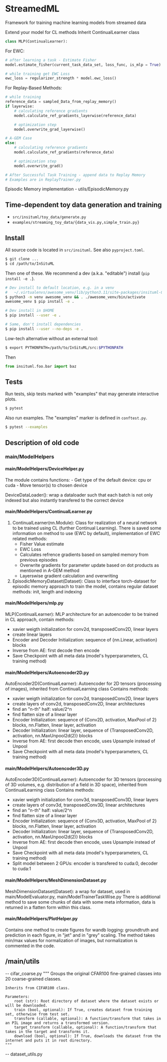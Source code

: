 # StreamedML
Framework for training machine learning models from streamed data

Extend your model for CL methods
Inherit ContinualLearner class

```python
class MLP(ContinualLearner):
```

For EWC:
```python
# after learning a task - Estimate Fisher
model.estimate_fisher(current_task_data_set, loss_func, is_mlp = True)

# while training get EWC Loss
ewc_loss = regularizer_strength * model.ewc_loss()
```

For Replay-Based Methods:
```python
# while training
reference_data = sampled_Data_from_replay_memory()
if layerwise:
    # calculating reference gradients
    model.calculate_ref_gradients_layerwise(reference_data)

    # optimization step
    model.overwrite_grad_layerwise()

# A-GEM Case
else:
    # calculating reference gradients
    model.calculate_ref_gradients(reference_data)

    # optimization step
    model.overwrite_grad()

# After Successful Task Training - append data to Replay Memory
# Examples are in ReplayTrainer.py
```

Episodic Memory implementation - utils/EpisodicMemory.py

## Time-dependent toy data generation and training

* `src/insituml/toy_data/generate.py`
* `examples/streaming_toy_data/{data_vis.py,simple_train.py}`

## Install

All source code is located in `src/insituml`. See also `pyproject.toml`.

```sh
$ git clone ...
$ cd /path/to/InSituML
```

Then one of these. We recommend a dev (a.k.a. "editable") install
(`pip install -e .`).

```sh
# Dev install to default location, e.g. in a venv
#   ~/.virtualenvs/awesome_venv/lib/python3.11/site-packages/insituml-0.0.0.dist-info/
$ python3 -m venv awesome_venv && . ./awesome_venv/bin/activate
awesome_venv $ pip install -e .

# Dev install in $HOME
$ pip install --user -e .

# Same, don't install dependencies
$ pip install --user --no-deps -e .
```

Low-tech alternative without an external tool:

```sh
$ export PYTHONPATH=/path/to/InSituML/src:$PYTHONPATH
```

Then

```py
from insituml.foo.bar import baz
```

## Tests

Run tests, skip tests marked with "examples" that may generate interactive
plots.

```sh
$ pytest
```

Also run examples. The "examples" marker is defined in `conftest.py`.

```sh
$ pytest --examples
```

## Description of old code

### main/ModelHelpers

#### main/ModelHelpers/DeviceHelper.py

The module contains functions:
    -  Get type of the default device: cpu or cuda 
    -  Move tensor(s) to chosen device 

DeviceDataLoader(): wrap a dataloader such that each batch is not only indexed but also instantly transfered to
the correct device

#### main/ModelHelpers/ContinualLearner.py

1. ContinualLearner(nn.Module): Class for realization of a neural network to be trained using CL (further Continual Learning).
There is saved some information on method to use (EWC by default), implementation of EWC related
methods:
    -  Fisher Value estimate 
    -  EWC Loss  
    -  Calculates refrence gradients based on sampled memory from previous episodes 
    -  Overwrite gradients for parameter update based on dot products as mentioned in A-GEM method 
    -  Layerswise gradient calculation and overwriting
2. EpisodicMemoryDataset(Dataset): Class to interface torch-dataset for episodic memory approach to train the model,
contains regular dataset methods: init, length and indexing

#### main/ModelHelpers/mlp.py

MLP(ContinualLearner): MLP architecture for an autoencoder to be trained in CL approach, contain methods:
-  xavier weigth initialization for conv2d, transposedConv2D, linear layers
-  create linear layers 
-  Encoder and Decoder Initialization: sequence of {nn.Linear, activation} blocks 
-  Inverse from AE: first decode then encode 
-  Save Checkpoint with all meta data (model's hyperparameters, CL training method)

#### main/ModelHelpers/Autoencoder2D.py

AutoEncoder2D(ContinualLearner): Autoencoder for 2D tensors (processing of images), inherited from ContinualLearning class
Contains methods:
-  xavier weigth initialization for conv2d, transposedConv2D, linear layers 
-  create layers of conv2d, transposedConv2D, linear architectures 
-  find an "n-th" half: value/2^n 
-  find flatten size of a linear layer 
-  Encoder Initialization: sequence of {Conv2D, activation, MaxPool of 2} blocks, nn.Flatten, linear layer, activation 
-  Decoder Initialization: linear layer, sequence of {TransposedConv2D, activation, nn.MaxUnpool2d(2)} blocks 
-  Inverse from AE: first decode then encode, uses Upsample instead of Unpool 
-  Save Checkpoint with all meta data (model's hyperparameters, CL training method) 


#### main/ModelHelpers/Autoencoder3D.py

AutoEncoder3D(ContinualLearner): Autoencoder for 3D tensors (processing of 3D volumes, e.g. distribution of a field in 3D space), inherited from ContinualLearning class
Contains methods:
-  xavier weigth initialization for conv3d, transposedConv3D, linear layers 
-  create layers of conv3d, transposedConv3D, linear architectures 
-  find an "n-th" half: value/2^n 
-  find flatten size of a linear layer 
-  Encoder Initialization: sequence of {Conv3D, activation, MaxPool of 2} blocks, nn.Flatten, linear layer, activation 
-  Decoder Initialization: linear layer, sequence of {TransposedConv2D, activation, nn.MaxUnpool2d(2)} blocks 
-  Inverse from AE: first decode then encode, uses Upsample instead of Unpool 
-  Save Checkpoint with all meta data (model's hyperparameters, CL training method) 
-  Split model between 2 GPUs: encoder is transfered to cuda:0, decoder to cuda:1 

#### main/ModelHelpers/MeshDimensionDataset.py
MeshDimensionDataset(Dataset): a wrap for dataset, used in main/ModelEvaluator.py, main/ModelTrainerTaskWise.py
There is additional method to save some chunks of data with some meta information, data is returned in a flatten form
within this class.

#### main/ModelHelpers/PlotHelper.py

Contains one method to create figures for wandb logging: groundtruth and prediction in each figure,
in "jet" and in "grey" scaling. The method takes min/max values for normalization of images, but normalization is
commented in the code.

## /main/utils

-- cifar_coarse.py
    """
    Groups the original CFAR100 fine-grained classes into 20 coarse-grained classes.

    Inherits from CIFAR100 class.

    Parameters:
        root (str): Root directory of dataset where the dataset exists or will be downloaded.
        train (bool, optional): If True, creates dataset from training set, otherwise from test set.
        transform (callable, optional): A function/transform that takes in an PIL image and returns a transformed version.
        target_transform (callable, optional): A function/transform that takes in the target and transforms it.
        download (bool, optional): If True, downloads the dataset from the internet and puts it in root directory.
    """

-- dataset_utils.py

